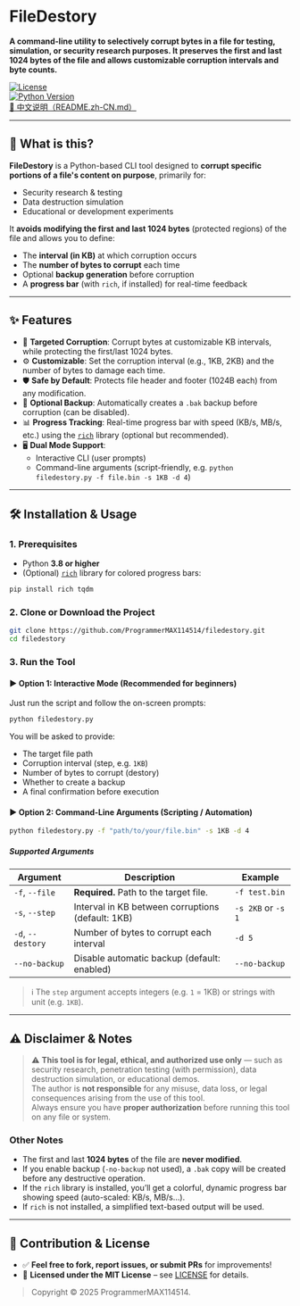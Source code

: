 # FileDestory

**A command-line utility to selectively corrupt bytes in a file for testing, simulation, or security research purposes. It preserves the first and last 1024 bytes of the file and allows customizable corruption intervals and byte counts.**

[![License](https://img.shields.io/badge/license-MIT-blue.svg)](LICENSE)  
[![Python Version](https://img.shields.io/badge/python-3.8+-blue.svg)](https://www.python.org/downloads/)  
[📘 中文说明（README.zh-CN.md）](README.zh-CN.md)  <!-- 指向中文版 README -->

---

## 📌 What is this?

**FileDestory** is a Python-based CLI tool designed to **corrupt specific portions of a file's content on purpose**, primarily for:

- Security research & testing  
- Data destruction simulation  
- Educational or development experiments  

It **avoids modifying the first and last 1024 bytes** (protected regions) of the file and allows you to define:

- The **interval (in KB)** at which corruption occurs  
- The **number of bytes to corrupt** each time  
- Optional **backup generation** before corruption  
- A **progress bar** (with `rich`, if installed) for real-time feedback  

---

## ✨ Features

- 🎯 **Targeted Corruption**: Corrupt bytes at customizable KB intervals, while protecting the first/last 1024 bytes.
- ⚙️ **Customizable**: Set the corruption interval (e.g., 1KB, 2KB) and the number of bytes to damage each time.
- 🛡️ **Safe by Default**: Protects file header and footer (1024B each) from any modification.
- 💾 **Optional Backup**: Automatically creates a `.bak` backup before corruption (can be disabled).
- 📊 **Progress Tracking**: Real-time progress bar with speed (KB/s, MB/s, etc.) using the [`rich`](https://github.com/Textualize/rich) library (optional but recommended).
- 🖥️ **Dual Mode Support**:
  - Interactive CLI (user prompts)
  - Command-line arguments (script-friendly, e.g. `python filedestory.py -f file.bin -s 1KB -d 4`)

---

## 🛠️ Installation & Usage

### 1. Prerequisites

- Python **3.8 or higher**
- (Optional) [`rich`](https://pypi.org/project/rich/) library for colored progress bars:
  
```bash
pip install rich tqdm
```

### 2. Clone or Download the Project

```bash
git clone https://github.com/ProgrammerMAX114514/filedestory.git
cd filedestory
```

### 3. Run the Tool

#### ▶️ Option 1: Interactive Mode (Recommended for beginners)

Just run the script and follow the on-screen prompts:

```bash
python filedestory.py
```

You will be asked to provide:

- The target file path
- Corruption interval (step, e.g. `1KB`)
- Number of bytes to corrupt (destory)
- Whether to create a backup
- A final confirmation before execution

#### ▶️ Option 2: Command-Line Arguments (Scripting / Automation)

```bash
python filedestory.py -f "path/to/your/file.bin" -s 1KB -d 4
```

##### Supported Arguments

| Argument         | Description                                      | Example              |
|------------------|--------------------------------------------------|----------------------|
| `-f`, `--file`   | **Required.** Path to the target file.           | `-f test.bin`        |
| `-s`, `--step`   | Interval in KB between corruptions (default: 1KB)| `-s 2KB` or `-s 1`   |
| `-d`, `--destory`| Number of bytes to corrupt each interval         | `-d 5`               |
| `--no-backup`    | Disable automatic backup (default: enabled)      | `--no-backup`        |

> ℹ️ The `step` argument accepts integers (e.g. `1` = 1KB) or strings with unit (e.g. `1KB`).

---

## ⚠️ Disclaimer & Notes

> ⚠️ **This tool is for legal, ethical, and authorized use only** — such as security research, penetration testing (with permission), data destruction simulation, or educational demos.  
> The author is **not responsible** for any misuse, data loss, or legal consequences arising from the use of this tool.  
> Always ensure you have **proper authorization** before running this tool on any file or system.

### Other Notes

- The first and last **1024 bytes** of the file are **never modified**.
- If you enable backup (`-no-backup` not used), a `.bak` copy will be created before any destructive operation.
- If the `rich` library is installed, you’ll get a colorful, dynamic progress bar showing speed (auto-scaled: KB/s, MB/s...).
- If `rich` is not installed, a simplified text-based output will be used.

---

## 🤝 Contribution & License

- ✅ **Feel free to fork, report issues, or submit PRs** for improvements!
- 📜 **Licensed under the MIT License** – see [LICENSE](LICENSE) for details.

> Copyright © 2025 ProgrammerMAX114514.
